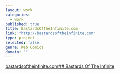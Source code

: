 ```yaml
---
layout: work
categories: 
  - work
published: true
title: BastardsOfTheInfinite.com
link: "http://bastardsoftheinfinite.com"
type: project
selected: false
genre: Web Comics
domain: ""
---
```


[bastardsoftheinfinite.com](bastardsoftheinfinite.com)[## Bastards Of The Infinite](http://bastardsoftheinfinite.com/)